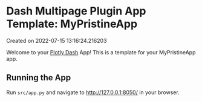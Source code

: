 # Dash Multipage Plugin App Template: MyPristineApp

Created on 2022-07-15 13:16:24.216203

Welcome to your [Plotly Dash](https://plotly.com/dash/) App! This is a template for your MyPristineApp app.

## Running the App

Run `src/app.py` and navigate to http://127.0.0.1:8050/ in your browser.
